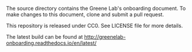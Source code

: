 The source directory contains the Greene Lab's onboarding document.
To make changes to this document, clone and submit a pull request.

This repository is released under CC0.
See LICENSE file for more details.

The latest build can be found at <http://greenelab-onboarding.readthedocs.io/en/latest/>
